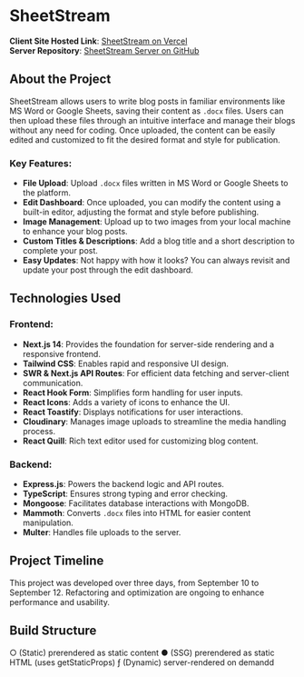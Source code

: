 # SheetStream

**Client Site Hosted Link**: [SheetStream on Vercel](https://vercel.ssd)  
**Server Repository**: [SheetStream Server on GitHub](https://github.com/tigermursa/SheetStream_Server)

## About the Project

SheetStream allows users to write blog posts in familiar environments like MS Word or Google Sheets, saving their content as `.docx` files. Users can then upload these files through an intuitive interface and manage their blogs without any need for coding. Once uploaded, the content can be easily edited and customized to fit the desired format and style for publication.

### Key Features:

- **File Upload**: Upload `.docx` files written in MS Word or Google Sheets to the platform.
- **Edit Dashboard**: Once uploaded, you can modify the content using a built-in editor, adjusting the format and style before publishing.
- **Image Management**: Upload up to two images from your local machine to enhance your blog posts.
- **Custom Titles & Descriptions**: Add a blog title and a short description to complete your post.
- **Easy Updates**: Not happy with how it looks? You can always revisit and update your post through the edit dashboard.

## Technologies Used

### Frontend:

- **Next.js 14**: Provides the foundation for server-side rendering and a responsive frontend.
- **Tailwind CSS**: Enables rapid and responsive UI design.
- **SWR & Next.js API Routes**: For efficient data fetching and server-client communication.
- **React Hook Form**: Simplifies form handling for user inputs.
- **React Icons**: Adds a variety of icons to enhance the UI.
- **React Toastify**: Displays notifications for user interactions.
- **Cloudinary**: Manages image uploads to streamline the media handling process.
- **React Quill**: Rich text editor used for customizing blog content.

### Backend:

- **Express.js**: Powers the backend logic and API routes.
- **TypeScript**: Ensures strong typing and error checking.
- **Mongoose**: Facilitates database interactions with MongoDB.
- **Mammoth**: Converts `.docx` files into HTML for easier content manipulation.
- **Multer**: Handles file uploads to the server.

## Project Timeline

This project was developed over three days, from September 10 to September 12. Refactoring and optimization are ongoing to enhance performance and usability.


## Build Structure


○  (Static)   prerendered as static content
●  (SSG)      prerendered as static HTML (uses getStaticProps)
ƒ  (Dynamic)  server-rendered on demandd